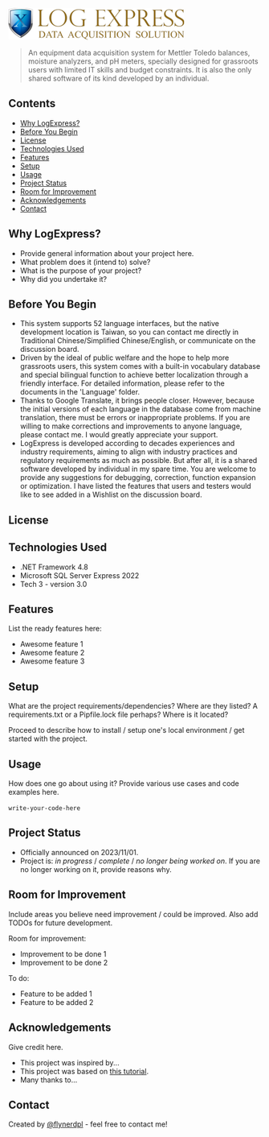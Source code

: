 ![LogExpress logo](./90_image/lx_logo.png)
> An equipment data acquisition system for Mettler Toledo balances, moisture analyzers, and pH meters, specially designed for grassroots users with limited IT skills and budget constraints. It is also the only shared software of its kind developed by an individual.
<!-- Live demo [_here_](https://www.example.com).--> 
<!-- If you have the project hosted somewhere, include the link here. -->

## Contents
* [Why LogExpress?](#why-logexpress)
* [Before You Begin](#before-you-begin)
* [License](#license)
* [Technologies Used](#technologies-used)
* [Features](#features)
* [Setup](#setup)
* [Usage](#usage)
* [Project Status](#project-status)
* [Room for Improvement](#room-for-improvement)
* [Acknowledgements](#acknowledgements)
* [Contact](#contact)
<!--* [Screenshots](#screenshots) -->


## Why LogExpress?
- Provide general information about your project here.
- What problem does it (intend to) solve?
- What is the purpose of your project?
- Why did you undertake it?
<!-- You don't have to answer all the questions - just the ones relevant to your project. -->

## Before You Begin
- This system supports 52 language interfaces, but the native development location is Taiwan, so you can contact me directly in Traditional Chinese/Simplified Chinese/English, or communicate on the discussion board.
- Driven by the ideal of public welfare and the hope to help more grassroots users, this system comes with a built-in vocabulary database and special bilingual function to achieve better localization through a friendly interface. For detailed information, please refer to the documents in the 'Language' folder. 
- Thanks to Google Translate, it brings people closer. However, because the initial versions of each language in the database come from machine translation, there must be errors or inappropriate problems. If you are willing to make corrections and improvements to anyone language, please contact me. I would greatly appreciate your support.
- LogExpress is developed according to decades experiences and industry requirements, aiming to align with industry practices and regulatory requirements as much as possible. But after all, it is a shared software developed by individual in my spare time. You are welcome to provide any suggestions for debugging, correction, function expansion or optimization. I have listed the features that users and testers would like to see added in a Wishlist on the discussion board.

<!-- some important things before begining -->

## License
<!-- This project is open source and available under the [... License](). -->

## Technologies Used
- .NET Framework 4.8
- Microsoft SQL Server Express 2022
- Tech 3 - version 3.0


## Features
List the ready features here:
- Awesome feature 1
- Awesome feature 2
- Awesome feature 3


<!--## Screenshots -->
<!--![Example screenshot](./z_image/LX_LOGO_Small.png) -->
<!-- If you have screenshots you'd like to share, include them here. -->


## Setup
What are the project requirements/dependencies? Where are they listed? A requirements.txt or a Pipfile.lock file perhaps? Where is it located?

Proceed to describe how to install / setup one's local environment / get started with the project.


## Usage
How does one go about using it?
Provide various use cases and code examples here.

`write-your-code-here`


## Project Status
- Officially announced on 2023/11/01.
- Project is: _in progress_ / _complete_ / _no longer being worked on_. If you are no longer working on it, provide reasons why.


## Room for Improvement
Include areas you believe need improvement / could be improved. Also add TODOs for future development.

Room for improvement:
- Improvement to be done 1
- Improvement to be done 2

To do:
- Feature to be added 1
- Feature to be added 2


## Acknowledgements
Give credit here.
- This project was inspired by...
- This project was based on [this tutorial](https://www.example.com).
- Many thanks to...


## Contact
Created by [@flynerdpl](https://www.flynerd.pl/) - feel free to contact me!

<!-- Optional -->


<!-- You don't have to include all sections - just the one's relevant to your project -->
